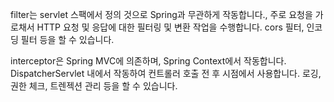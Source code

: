 filter는 servlet 스팩에서 정의 것으로 Spring과 무관하게 작동합니다., 주로 요청을 가로채서 HTTP 요청 및 응답에 대한 필터링 및 변환 작업을 수행합니다. 
cors 필터, 인코딩 필터 등을 할 수 있습니다.

interceptor은 Spring MVC에 의존하며, Spring Context에서 작동합니다.
DispatcherServlet 내에서 작동하여 컨트롤러 호출 전 후 시점에서 사용합니다.
로깅, 권한 체크, 트렌젝션 관리 등을 할 수 있습니다.